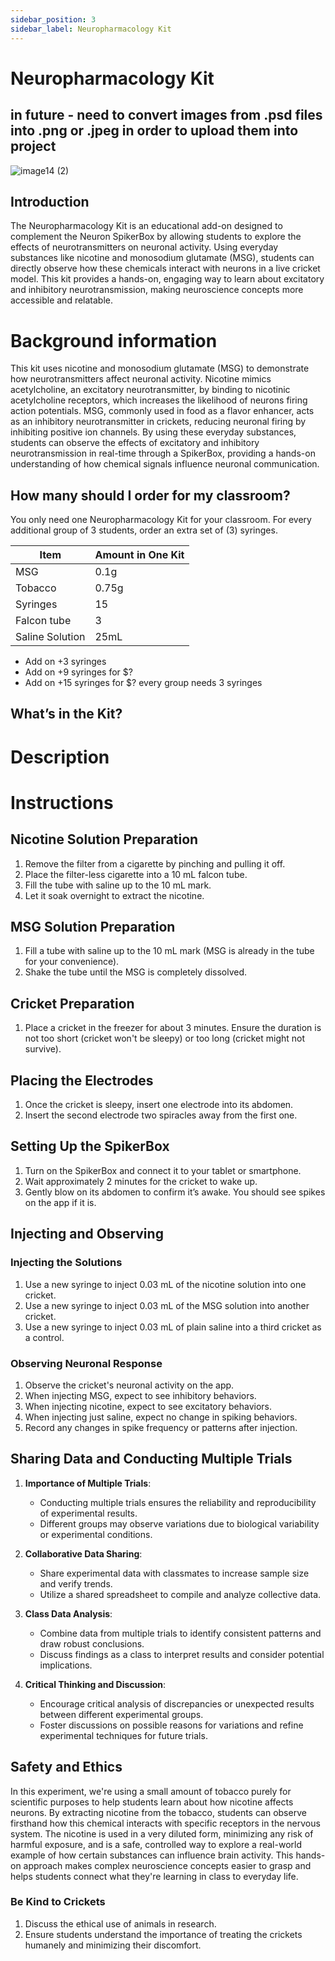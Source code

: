 ```yaml
---
sidebar_position: 3
sidebar_label: Neuropharmacology Kit
---
```


# Neuropharmacology Kit #

## in future - need to convert images from .psd files into .png or .jpeg in order to upload them into project
![image14 (2)](https://github.com/BackyardBrains/docs.backyardbrains.com/assets/112901487/7ecbbcef-49aa-49c1-9e21-e1f46904826e)

## Introduction 
The Neuropharmacology Kit is an educational add-on designed to complement the Neuron SpikerBox by allowing students to explore the effects of neurotransmitters on neuronal activity. Using everyday substances like nicotine and monosodium glutamate (MSG), students can directly observe how these chemicals interact with neurons in a live cricket model. This kit provides a hands-on, engaging way to learn about excitatory and inhibitory neurotransmission, making neuroscience concepts more accessible and relatable.

# Background information #

This kit uses nicotine and monosodium glutamate (MSG) to demonstrate how neurotransmitters affect neuronal activity. Nicotine mimics acetylcholine, an excitatory neurotransmitter, by binding to nicotinic acetylcholine receptors, which increases the likelihood of neurons firing action potentials. MSG, commonly used in food as a flavor enhancer, acts as an inhibitory neurotransmitter in crickets, reducing neuronal firing by inhibiting positive ion channels. By using these everyday substances, students can observe the effects of excitatory and inhibitory neurotransmission in real-time through a SpikerBox, providing a hands-on understanding of how chemical signals influence neuronal communication.

## How many should I order for my classroom? ## 
You only need one Neuropharmacology Kit for your classroom. For every additional group of 3 students, order an extra set of (3) syringes.

| Item | Amount in One Kit|
|----------|----------|
| MSG | 0.1g|
| Tobacco| 0.75g |
| Syringes | 15 |
| Falcon tube | 3 |
| Saline Solution | 25mL |

- Add on +3 syringes 
- Add on +9 syringes for $?
- Add on +15 syringes for $? 
every group needs 3 syringes 

## What’s in the Kit?

# Description #



# Instructions # 

## Nicotine Solution Preparation

1. Remove the filter from a cigarette by pinching and pulling it off.
2. Place the filter-less cigarette into a 10 mL falcon tube.
3. Fill the tube with saline up to the 10 mL mark.
4. Let it soak overnight to extract the nicotine.

## MSG Solution Preparation

1. Fill a tube with saline up to the 10 mL mark (MSG is already in the tube for your convenience).
2. Shake the tube until the MSG is completely dissolved.

## Cricket Preparation

1. Place a cricket in the freezer for about 3 minutes. Ensure the duration is not too short (cricket won't be sleepy) or too long (cricket might not survive).

## Placing the Electrodes

1. Once the cricket is sleepy, insert one electrode into its abdomen.
2. Insert the second electrode two spiracles away from the first one.

## Setting Up the SpikerBox

1. Turn on the SpikerBox and connect it to your tablet or smartphone.
2. Wait approximately 2 minutes for the cricket to wake up.
3. Gently blow on its abdomen to confirm it’s awake. You should see spikes on the app if it is.

## Injecting and Observing

### Injecting the Solutions

1. Use a new syringe to inject 0.03 mL of the nicotine solution into one cricket.
2. Use a new syringe to inject 0.03 mL of the MSG solution into another cricket.
3. Use a new syringe to inject 0.03 mL of plain saline into a third cricket as a control.

### Observing Neuronal Response

1. Observe the cricket's neuronal activity on the app.
2. When injecting MSG, expect to see inhibitory behaviors.
3. When injecting nicotine, expect to see excitatory behaviors.
4. When injecting just saline, expect no change in spiking behaviors.
5. Record any changes in spike frequency or patterns after injection.

## Sharing Data and Conducting Multiple Trials

1. **Importance of Multiple Trials**:
   - Conducting multiple trials ensures the reliability and reproducibility of experimental results.
   - Different groups may observe variations due to biological variability or experimental conditions.

2. **Collaborative Data Sharing**:
   - Share experimental data with classmates to increase sample size and verify trends.
   - Utilize a shared spreadsheet to compile and analyze collective data.

3. **Class Data Analysis**:
   - Combine data from multiple trials to identify consistent patterns and draw robust conclusions.
   - Discuss findings as a class to interpret results and consider potential implications.

4. **Critical Thinking and Discussion**:
   - Encourage critical analysis of discrepancies or unexpected results between different experimental groups.
   - Foster discussions on possible reasons for variations and refine experimental techniques for future trials.

## Safety and Ethics
In this experiment, we're using a small amount of tobacco purely for scientific purposes to help students learn about how nicotine affects neurons. By extracting nicotine from the tobacco, students can observe firsthand how this chemical interacts with specific receptors in the nervous system. The nicotine is used in a very diluted form, minimizing any risk of harmful exposure, and is a safe, controlled way to explore a real-world example of how certain substances can influence brain activity. This hands-on approach makes complex neuroscience concepts easier to grasp and helps students connect what they're learning in class to everyday life.


### Be Kind to Crickets

1. Discuss the ethical use of animals in research.
2. Ensure students understand the importance of treating the crickets humanely and minimizing their discomfort.




